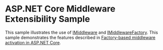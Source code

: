 # ASP.NET Core Middleware Extensibility Sample

This sample illustrates the use of [IMiddleware](https://docs.microsoft.com/dotnet/api/microsoft.aspnetcore.http.imiddleware) and [IMiddlewareFactory](https://docs.microsoft.com/dotnet/api/microsoft.aspnetcore.http.imiddlewarefactory). This sample demonstrates the features described in [Factory-based middleware activation in ASP.NET Core](https://docs.microsoft.com/aspnet/core/fundamentals/middleware/middleware-extensibility).
